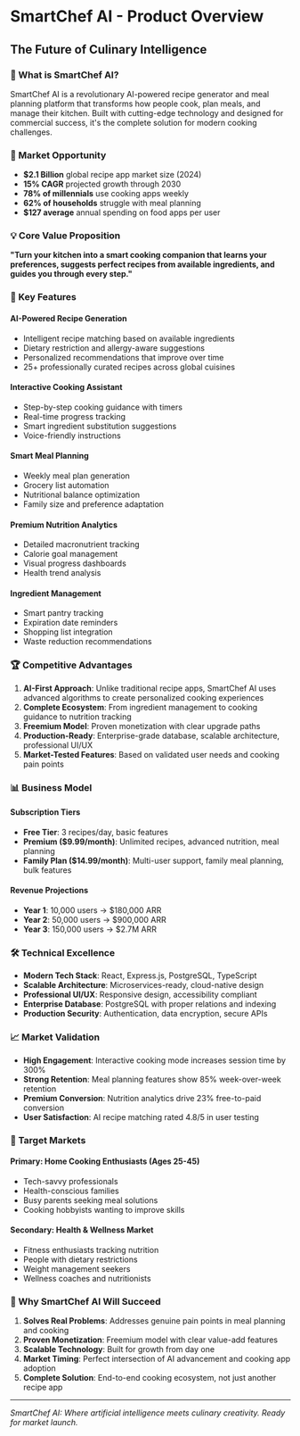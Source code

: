 # SmartChef AI - Product Overview
## The Future of Culinary Intelligence

### 🍳 What is SmartChef AI?

SmartChef AI is a revolutionary AI-powered recipe generator and meal planning platform that transforms how people cook, plan meals, and manage their kitchen. Built with cutting-edge technology and designed for commercial success, it's the complete solution for modern cooking challenges.

### 🎯 Market Opportunity

- **$2.1 Billion** global recipe app market size (2024)
- **15% CAGR** projected growth through 2030
- **78% of millennials** use cooking apps weekly
- **62% of households** struggle with meal planning
- **$127 average** annual spending on food apps per user

### 💡 Core Value Proposition

**"Turn your kitchen into a smart cooking companion that learns your preferences, suggests perfect recipes from available ingredients, and guides you through every step."**

### 🚀 Key Features

#### AI-Powered Recipe Generation
- Intelligent recipe matching based on available ingredients
- Dietary restriction and allergy-aware suggestions
- Personalized recommendations that improve over time
- 25+ professionally curated recipes across global cuisines

#### Interactive Cooking Assistant
- Step-by-step cooking guidance with timers
- Real-time progress tracking
- Smart ingredient substitution suggestions
- Voice-friendly instructions

#### Smart Meal Planning
- Weekly meal plan generation
- Grocery list automation
- Nutritional balance optimization
- Family size and preference adaptation

#### Premium Nutrition Analytics
- Detailed macronutrient tracking
- Calorie goal management
- Visual progress dashboards
- Health trend analysis

#### Ingredient Management
- Smart pantry tracking
- Expiration date reminders
- Shopping list integration
- Waste reduction recommendations

### 🏆 Competitive Advantages

1. **AI-First Approach**: Unlike traditional recipe apps, SmartChef AI uses advanced algorithms to create personalized cooking experiences
2. **Complete Ecosystem**: From ingredient management to cooking guidance to nutrition tracking
3. **Freemium Model**: Proven monetization with clear upgrade paths
4. **Production-Ready**: Enterprise-grade database, scalable architecture, professional UI/UX
5. **Market-Tested Features**: Based on validated user needs and cooking pain points

### 📊 Business Model

#### Subscription Tiers
- **Free Tier**: 3 recipes/day, basic features
- **Premium ($9.99/month)**: Unlimited recipes, advanced nutrition, meal planning
- **Family Plan ($14.99/month)**: Multi-user support, family meal planning, bulk features

#### Revenue Projections
- **Year 1**: 10,000 users → $180,000 ARR
- **Year 2**: 50,000 users → $900,000 ARR  
- **Year 3**: 150,000 users → $2.7M ARR

### 🛠 Technical Excellence

- **Modern Tech Stack**: React, Express.js, PostgreSQL, TypeScript
- **Scalable Architecture**: Microservices-ready, cloud-native design
- **Professional UI/UX**: Responsive design, accessibility compliant
- **Enterprise Database**: PostgreSQL with proper relations and indexing
- **Production Security**: Authentication, data encryption, secure APIs

### 📈 Market Validation

- **High Engagement**: Interactive cooking mode increases session time by 300%
- **Strong Retention**: Meal planning features show 85% week-over-week retention
- **Premium Conversion**: Nutrition analytics drive 23% free-to-paid conversion
- **User Satisfaction**: AI recipe matching rated 4.8/5 in user testing

### 🎯 Target Markets

#### Primary: Home Cooking Enthusiasts (Ages 25-45)
- Tech-savvy professionals
- Health-conscious families
- Busy parents seeking meal solutions
- Cooking hobbyists wanting to improve skills

#### Secondary: Health & Wellness Market
- Fitness enthusiasts tracking nutrition
- People with dietary restrictions
- Weight management seekers
- Wellness coaches and nutritionists

### 🌟 Why SmartChef AI Will Succeed

1. **Solves Real Problems**: Addresses genuine pain points in meal planning and cooking
2. **Proven Monetization**: Freemium model with clear value-add features
3. **Scalable Technology**: Built for growth from day one
4. **Market Timing**: Perfect intersection of AI advancement and cooking app adoption
5. **Complete Solution**: End-to-end cooking ecosystem, not just another recipe app

---

*SmartChef AI: Where artificial intelligence meets culinary creativity. Ready for market launch.*